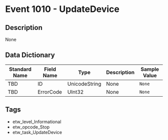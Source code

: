 # Event 1010 - UpdateDevice

## Description
None

## Data Dictionary
|Standard Name|Field Name|Type|Description|Sample Value|
|---|---|---|---|---|
|TBD|ID|UnicodeString|None|`None`|
|TBD|ErrorCode|UInt32|None|`None`|

## Tags
* etw_level_Informational
* etw_opcode_Stop
* etw_task_UpdateDevice